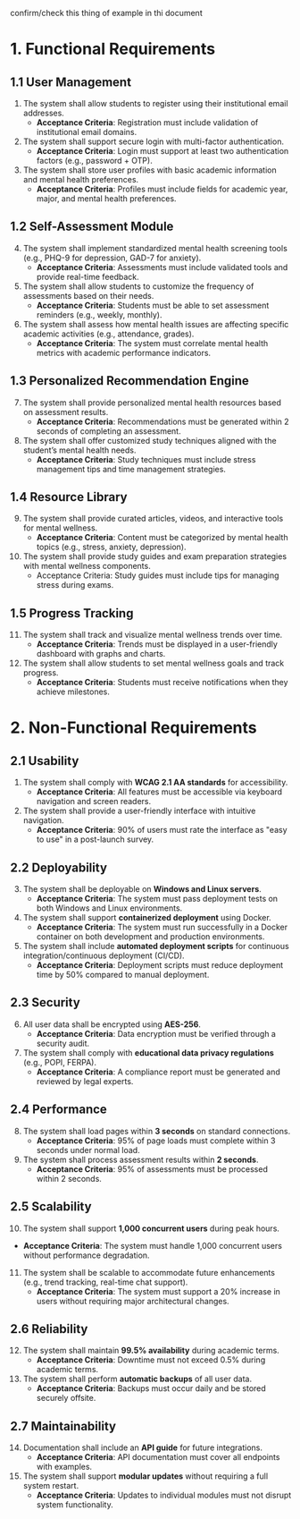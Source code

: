 confirm/check this thing of example in thi document
# 1. Functional Requirements

## 1.1 User Management
1.  The system shall allow students to register using their institutional email addresses.
     - **Acceptance Criteria**: Registration must include validation of institutional email domains.
2. The system shall support secure login with multi-factor authentication.
     - **Acceptance Criteria**: Login must support at least two authentication factors (e.g., password + OTP).
3. The system shall store user profiles with basic academic information and mental health preferences.
     - **Acceptance Criteria**: Profiles must include fields for academic year, major, and mental health preferences.

## 1.2 Self-Assessment Module
4. The system shall implement standardized mental health screening tools (e.g., PHQ-9 for depression, GAD-7 for anxiety).
   - **Acceptance Criteria**: Assessments must include validated tools and provide real-time feedback.
5. The system shall allow students to customize the frequency of assessments based on their needs.
   - **Acceptance Criteria**: Students must be able to set assessment reminders (e.g., weekly, monthly).
6. The system shall assess how mental health issues are affecting specific academic activities (e.g., attendance, grades).
    - **Acceptance Criteria**: The system must correlate mental health metrics with academic performance indicators.

## 1.3 Personalized Recommendation Engine
7. The system shall provide personalized mental health resources based on assessment results.
   - **Acceptance Criteria**: Recommendations must be generated within 2 seconds of completing an assessment.
8. The system shall offer customized study techniques aligned with the student’s mental health needs.
   - **Acceptance Criteria**: Study techniques must include stress management tips and time management strategies.
## 1.4 Resource Library
9. The system shall provide curated articles, videos, and interactive tools for mental wellness.
    - **Acceptance Criteria**: Content must be categorized by mental health topics (e.g., stress, anxiety, depression).
10. The system shall provide study guides and exam preparation strategies with mental wellness components.
     - Acceptance Criteria: Study guides must include tips for managing stress during exams.
## 1.5 Progress Tracking
11. The system shall track and visualize mental wellness trends over time.
     - **Acceptance Criteria**: Trends must be displayed in a user-friendly dashboard with graphs and charts.
12. The system shall allow students to set mental wellness goals and track progress.
    - **Acceptance Criteria**: Students must receive notifications when they achieve milestones.

# 2. Non-Functional Requirements

## 2.1 Usability
1. The system shall comply with **WCAG 2.1 AA standards** for accessibility.
   - **Acceptance Criteria**: All features must be accessible via keyboard navigation and screen readers.
2. The system shall provide a user-friendly interface with intuitive navigation.
   - **Acceptance Criteria**: 90% of users must rate the interface as "easy to use" in a post-launch survey.
## 2.2 Deployability
3. The system shall be deployable on **Windows and Linux servers**.
    - **Acceptance Criteria**: The system must pass deployment tests on both Windows and Linux environments.
4. The system shall support **containerized deployment** using Docker.
    - **Acceptance Criteria**: The system must run successfully in a Docker container on both development and production environments.
5. The system shall include **automated deployment scripts** for continuous integration/continuous deployment (CI/CD).
    - **Acceptance Criteria**: Deployment scripts must reduce deployment time by 50% compared to manual deployment.
## 2.3 Security
6. All user data shall be encrypted using **AES-256**.
   - **Acceptance Criteria**: Data encryption must be verified through a security audit.
7. The system shall comply with **educational data privacy regulations** (e.g., POPI, FERPA).
   - **Acceptance Criteria**: A compliance report must be generated and reviewed by legal experts.

## 2.4 Performance
8. The system shall load pages within **3 seconds** on standard connections.
   - **Acceptance Criteria**: 95% of page loads must complete within 3 seconds under normal load.
9. The system shall process assessment results within **2 seconds**.
   - **Acceptance Criteria**: 95% of assessments must be processed within 2 seconds.

## 2.5 Scalability
10. The system shall support **1,000 concurrent users** during peak hours.
   - **Acceptance Criteria**: The system must handle 1,000 concurrent users without performance degradation.
11. The system shall be scalable to accommodate future enhancements (e.g., trend tracking, real-time chat support).
     - **Acceptance Criteria**: The system must support a 20% increase in users without requiring major architectural changes.

## 2.6 Reliability
12. The system shall maintain **99.5% availability** during academic terms.
    - **Acceptance Criteria**: Downtime must not exceed 0.5% during academic terms.
13. The system shall perform **automatic backups** of all user data.
    - **Acceptance Criteria**: Backups must occur daily and be stored securely offsite.

## 2.7 Maintainability
14. Documentation shall include an **API guide** for future integrations.
    - **Acceptance Criteria**: API documentation must cover all endpoints with examples.
15. The system shall support **modular updates** without requiring a full system restart.
    - **Acceptance Criteria**: Updates to individual modules must not disrupt system functionality.


